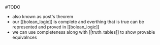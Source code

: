 #TODO 
- also known as post's theorem
- our [[bolean_logic]] is complete and everthing that is true can be represented and proved in [[bolean_logic]]
- we can use completeness along with [[truth_tables]] to show provable equivalnces


